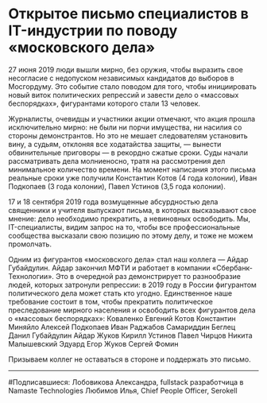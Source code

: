 # Открытое письмо специалистов в IT-индустрии по поводу «московского дела»

27 июня 2019 люди вышли мирно, без оружия, чтобы выразить свое несогласие с недопуском независимых кандидатов до выборов в Мосгордуму. Это событие стало поводом для того, чтобы инициировать новый виток политических репрессий и завести дело о «массовых беспорядках», фигурантами которого стали 13 человек.

Журналисты, очевидцы и участники акции отмечают, что акция прошла исключительно мирно: не были ни порчи имущества, ни насилия со стороны демонстрантов. 
Но это не мешает следователям установить вину, а судьям, отклоняя все ходатайства защиты, — вынести обвинительные приговоры — в рекордно сжатые сроки.
Суды начали рассматривать дела молниеносно, тратя на рассмотрения дел минимальное количество времени. На момент написания этого письма реальные сроки уже получили Константин Котов (4 года колонии), Иван Подкопаев (3 года колонии), Павел Устинов (3,5 года колонии).

17 и 18 сентября 2019 года возмущенные абсурдностью дела священники и учителя выпускают письма, в которых высказывают свое мнение: дело необходимо прекратить, а невиновных освободить. Мы, IT-специалисты, видим запрос на то, чтобы все профессиональные сообщества высказали свою позицию по этому делу, и тоже не можем промолчать.

Одним из фигурантов «московского дела» стал наш коллега — Айдар Губайдулин. Айдар закончил МФТИ и работает в компании «Сбербанк-Технологии». Это в очередной раз демонстрирует то разнообразие людей, которых затронули репрессии: в 2019 году в России фигурантом политического дела может стать кто угодно. Единственное наше требование состоит в том, чтобы прекратить политическое преследование мирного населения и освободить всех фигурантов дела о «массовых беспорядках»: 
Коваленко Евгений 
Котов Константин 
Миняйло Алексей 
Подкопаев Иван 
Раджабов Самариддин 
Беглец Данил 
Губайдулин Айдар 
Жуков Кирилл 
Устинов Павел 
Чирцов Никита 
Малышевский Эдуард 
Егор Жуков
Сергей Фомин

Призываем коллег не оставаться в стороне и поддержать это письмо.

***

#Подписавшиеся: 
Лобовикова Александра, fullstack разработчица в Namaste Technologies 
Любимов Илья, Chief People Officer, Serokell
